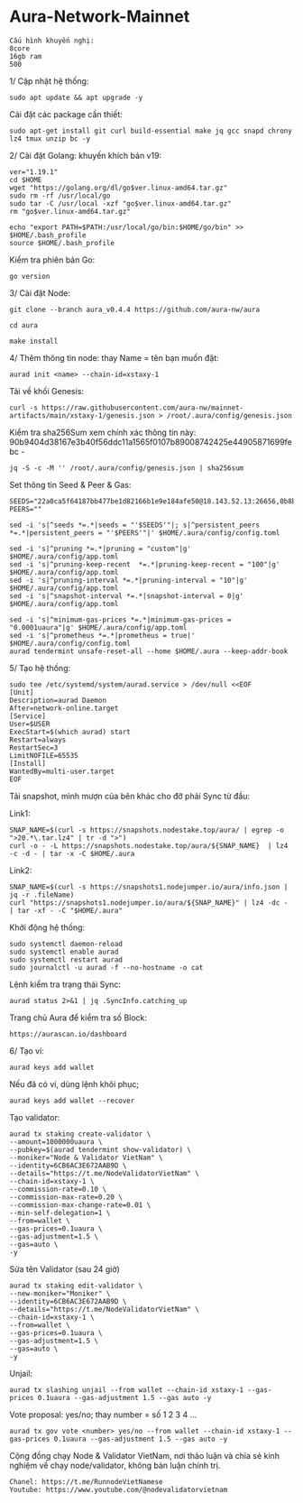 # Aura-Network-Mainnet

    Cấu hình khuyến nghị:
    8core
    16gb ram
    500

1/ Cập nhật hệ thống:

    sudo apt update && apt upgrade -y
    
Cài đặt các package cần thiết:

    sudo apt-get install git curl build-essential make jq gcc snapd chrony lz4 tmux unzip bc -y
    
2/ Cài đặt Golang: khuyến khích bản v19:

    ver="1.19.1"
    cd $HOME
    wget "https://golang.org/dl/go$ver.linux-amd64.tar.gz"
    sudo rm -rf /usr/local/go
    sudo tar -C /usr/local -xzf "go$ver.linux-amd64.tar.gz"
    rm "go$ver.linux-amd64.tar.gz"

    echo "export PATH=$PATH:/usr/local/go/bin:$HOME/go/bin" >> $HOME/.bash_profile
    source $HOME/.bash_profile

Kiểm tra phiên bản Go:

    go version
    
3/ Cài đặt Node:

    git clone --branch aura_v0.4.4 https://github.com/aura-nw/aura

    cd aura

    make install

4/ Thêm thông tin node: thay Name = tên bạn muốn đặt:

    aurad init <name> --chain-id=xstaxy-1
    
 Tải về khối Genesis:
 
    curl -s https://raw.githubusercontent.com/aura-nw/mainnet-artifacts/main/xstaxy-1/genesis.json > /root/.aura/config/genesis.json
    
 Kiểm tra sha256Sum xem chính xác thông tin này: 90b9404d38167e3b40f56ddc11a1565f0107b89008742425e44905871699febc  -
 
    jq -S -c -M '' /root/.aura/config/genesis.json | sha256sum
    
 Set thông tin Seed & Peer & Gas:
 
    SEEDS="22a0ca5f64187bb477be1d82166b1e9e184afe50@18.143.52.13:26656,0b8bd8c1b956b441f036e71df3a4d96e85f843b8@13.250.159.219:26656"
    PEERS=""

    sed -i 's|^seeds *=.*|seeds = "'$SEEDS'"|; s|^persistent_peers *=.*|persistent_peers = "'$PEERS'"|' $HOME/.aura/config/config.toml

    sed -i 's|^pruning *=.*|pruning = "custom"|g' $HOME/.aura/config/app.toml
    sed -i 's|^pruning-keep-recent  *=.*|pruning-keep-recent = "100"|g' $HOME/.aura/config/app.toml
    sed -i 's|^pruning-interval *=.*|pruning-interval = "10"|g' $HOME/.aura/config/app.toml
    sed -i 's|^snapshot-interval *=.*|snapshot-interval = 0|g' $HOME/.aura/config/app.toml

    sed -i 's|^minimum-gas-prices *=.*|minimum-gas-prices = "0.0001uaura"|g' $HOME/.aura/config/app.toml
    sed -i 's|^prometheus *=.*|prometheus = true|' $HOME/.aura/config/config.toml
    aurad tendermint unsafe-reset-all --home $HOME/.aura --keep-addr-book
    
 5/ Tạo hệ thống:

    sudo tee /etc/systemd/system/aurad.service > /dev/null <<EOF
    [Unit]
    Description=aurad Daemon
    After=network-online.target
    [Service]
    User=$USER
    ExecStart=$(which aurad) start
    Restart=always
    RestartSec=3
    LimitNOFILE=65535
    [Install]
    WantedBy=multi-user.target
    EOF

Tải snapshot, mình mượn của bên khác cho đỡ phải Sync từ đầu:

Link1:

    SNAP_NAME=$(curl -s https://snapshots.nodestake.top/aura/ | egrep -o ">20.*\.tar.lz4" | tr -d ">")
    curl -o - -L https://snapshots.nodestake.top/aura/${SNAP_NAME}  | lz4 -c -d - | tar -x -C $HOME/.aura
    
Link2:

    SNAP_NAME=$(curl -s https://snapshots1.nodejumper.io/aura/info.json | jq -r .fileName)
    curl "https://snapshots1.nodejumper.io/aura/${SNAP_NAME}" | lz4 -dc - | tar -xf - -C "$HOME/.aura"

Khởi động hệ thống:
    
    sudo systemctl daemon-reload
    sudo systemctl enable aurad
    sudo systemctl restart aurad
    sudo journalctl -u aurad -f --no-hostname -o cat

Lệnh kiểm tra trạng thái Sync:

    aurad status 2>&1 | jq .SyncInfo.catching_up
    
Trang chủ Aura để kiểm tra số Block:

    https://aurascan.io/dashboard
   
6/ Tạo ví:

    aurad keys add wallet
    
Nếu đã có ví, dùng lệnh khôi phục;

    aurad keys add wallet --recover
    
Tạo validator:

    aurad tx staking create-validator \
    --amount=1000000uaura \
    --pubkey=$(aurad tendermint show-validator) \
    --moniker="Node & Validator VietNam" \
    --identity=6CB6AC3E672AAB9D \
    --details="https://t.me/NodeValidatorVietNam" \
    --chain-id=xstaxy-1 \
    --commission-rate=0.10 \
    --commission-max-rate=0.20 \
    --commission-max-change-rate=0.01 \
    --min-self-delegation=1 \
    --from=wallet \
    --gas-prices=0.1uaura \
    --gas-adjustment=1.5 \
    --gas=auto \
    -y

Sửa tên Validator (sau 24 giờ)

    aurad tx staking edit-validator \
    --new-moniker="Moniker" \
    --identity=6CB6AC3E672AAB9D \
    --details="https://t.me/NodeValidatorVietNam" \
    --chain-id=xstaxy-1 \
    --from=wallet \
    --gas-prices=0.1uaura \
    --gas-adjustment=1.5 \
    --gas=auto \
    -y 

Unjail:

    aurad tx slashing unjail --from wallet --chain-id xstaxy-1 --gas-prices 0.1uaura --gas-adjustment 1.5 --gas auto -y 

Vote proposal: yes/no; thay number = số 1 2 3 4 ...

    aurad tx gov vote <number> yes/no --from wallet --chain-id xstaxy-1 --gas-prices 0.1uaura --gas-adjustment 1.5 --gas auto -y 

Cộng đồng chạy Node & Validator VietNam, nơi thảo luận và chia sẻ kinh nghiệm về chạy node/validator, không bàn luận chính trị.

    Chanel: https://t.me/RunnodeVietNamese
    Youtube: https://www.youtube.com/@nodevalidatorvietnam
